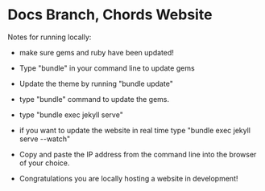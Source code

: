 # Docs Branch, Chords Website

Notes for running locally:
- make sure gems and ruby have been updated!
- Type "bundle" in your command line to update gems
- Update the theme by running "bundle update"

- type "bundle" command to update the gems.
- type "bundle exec jekyll serve"
- if you want to update the website in real time type "bundle exec jekyll serve --watch"

- Copy and paste the IP address from the command line into the browser of your choice.
- Congratulations you are locally hosting a website in development! 
